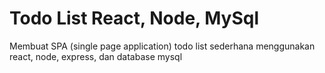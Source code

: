 # Todo List React, Node, MySql
Membuat SPA (single page application) todo list sederhana menggunakan react, node, express, dan database mysql
